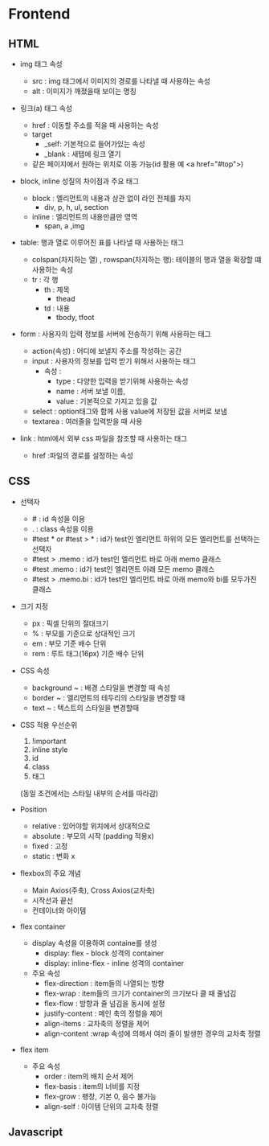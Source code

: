 # Frontend

## HTML

- img 태그 속성
  - src : img 태그에서 이미지의 경로를 나타낼 때 사용하는 속성	
  - alt : 이미지가 깨졌을때 보이는 명칭
- 링크(a) 태그 속성
  - href : 이동할 주소를 적을 때 사용하는 속성
  - target
    - _self: 기본적으로 들어가있는 속성
    - _blank : 새탭에 링크 열기
  - 같은 페이지에서 원하는 위치로 이동 가능(id 활용 예 <a href="#top"\>)
- block, inline 성질의 차이점과 주요 태그
  - block : 엘리먼트의 내용과 상관 없이 라인 전체를 차지
    - div, p, h, ul, section
  - inline : 엘리먼트의 내용만큼만 영역
    - span, a ,img
- table: 행과 열로 이루어진 표를 나타낼 때 사용하는 태그 
  - colspan(차지하는 열) , rowspan(차지하는 행): 테이블의 행과 열을 확장할 떄 사용하는 속성
  - tr : 각 행
    - th : 제목
      - thead
    - td : 내용
      - tbody, tfoot

- form : 사용자의 입력 정보를 서버에 전송하기 위해 사용하는 태그
  - action(속성) : 어디에 보낼지 주소를 작성하는 공간
  - input : 사용자의 정보를 입력 받기 위해서 사용하는 태그
    - 속성 :
      - type : 다양한 입력을 받기위해 사용하는 속성
      - name : 서버 보낼 이름, 
      - value : 기본적으로 가지고 있을 값
  - select : option태그와 함께 사용 value에 저장된 값을 서버로 보냄
  - textarea : 여러줄을 입력받을 때 사용

- link : html에서 외부 css 파일을 참조할 때 사용하는 태그
  - href :파일의 경로를 설정하는 속성

## CSS

- 선택자

  - \# : id 속성을 이용
  - . : class 속성을 이용
  - #test * or \#test > * : id가 test인 엘리먼트 하위의 모든 엘리먼트를 선택하는 선택자
  - #test > .memo : id가 test인 엘리먼트 바로 아래 memo 클래스
  - #test .memo : id가 test인 엘리먼트 아래 모든 memo 클래스
  - #test > .memo.bi : id가 test인 엘리먼트  바로 아래 memo와 bi를 모두가진 클래스

- 크기 지정

  - px : 픽셀 단위의 절대크기
  - % : 부모를 기준으로 상대적인 크기
  - em : 부모 기준 배수 단위
  - rem : 루트 태그(16px) 기준 배수 단위

- CSS 속성

  - background ~ : 배경 스타일을 변경할 때 속성
  - border ~ : 엘리먼트의 테두리의 스타일을 변경할 때
  - text ~ : 텍스트의 스타일을 변경할때

- CSS 적용 우선순위

  1. !important
  2. inline style
  3. id
  4. class
  5. 태그

  (동일 조건에서는 스타일 내부의 순서를 따라감)

- Position
  - relative : 있어야할 위치에서 상대적으로
  - absolute : 부모의 시작 (padding 적용x)
  - fixed : 고정
  - static : 변화 x
- flexbox의 주요 개념
  - Main Axios(주축), Cross Axios(교차축)
  - 시작선과 끝선
  - 컨테이너와 아이템
- flex container
  - display 속성을 이용하여 containe를 생성
    - display: flex - block 성격의 container
    - display: inline-flex - inline 성격의 container
  - 주요 속성
    - flex-direction : item들의 나열되는 방향
    - flex-wrap : item들의 크기가 container의 크기보다 클 때 줄넘김
    - flex-flow : 방향과 줄 넘김을 동시에 설정
    - justify-content : 메인 축의 정렬을 제어
    - align-items : 교차축의 정렬을 제어
    - align-content :wrap 속성에 의해서 여러 줄이 발생한 경우의 교차축 정렬
- flex item
  - 주요 속성
    - order : item의 배치 순서 제어
    - flex-basis : item의 너비를 지정
    - flex-grow : 팽창, 기본 0,  음수 불가능
    - align-self : 아이템 단위의 교차축 정렬

## Javascript

